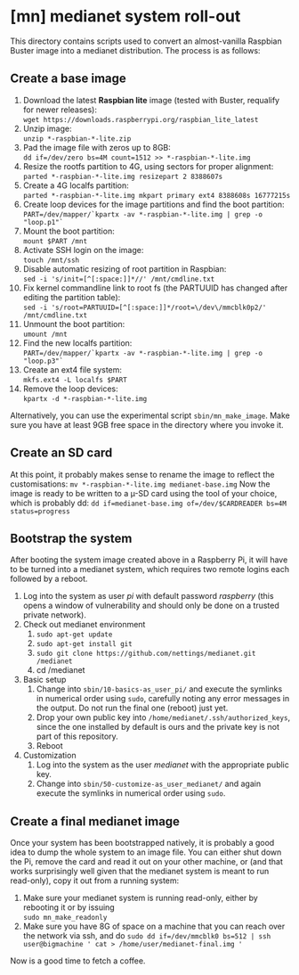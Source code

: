# [mn] medianet system roll-out

This directory contains scripts used to convert an almost-vanilla Raspbian
Buster image into a medianet distribution. The process is as follows:

## Create a base image

1. Download the latest **Raspbian lite** image (tested with Buster, requalify for newer releases):  
```wget https://downloads.raspberrypi.org/raspbian_lite_latest```
1. Unzip image:  
```unzip *-raspbian-*-lite.zip```
1. Pad the image file with zeros up to 8GB:  
```dd if=/dev/zero bs=4M count=1512 >> *-raspbian-*-lite.img```
1. Resize the rootfs partition to 4G, using sectors for proper alignment:  
```parted *-raspbian-*-lite.img resizepart 2 8388607s```
1. Create a 4G localfs partition:  
```parted *-raspbian-*-lite.img mkpart primary ext4 8388608s 16777215s```
1. Create loop devices for the image partitions and find the boot partition:  
```PART=/dev/mapper/`kpartx -av *-raspbian-*-lite.img | grep -o "loop.p1"` ```
1. Mount the boot partition:  
```mount $PART /mnt```
1. Activate SSH login on the image:   
```touch /mnt/ssh```
1. Disable automatic resizing of root partition in Raspbian:  
```sed -i 's/init=[^[:space:]]*//' /mnt/cmdline.txt```
1. Fix kernel commandline link to root fs (the PARTUUID has changed after
editing the partition table):  
```sed -i 's/root=PARTUUID=[^[:space:]]*/root=\/dev\/mmcblk0p2/' /mnt/cmdline.txt```
1. Unmount the boot partition:  
```umount /mnt```
1. Find the new localfs partition:  
```PART=/dev/mapper/`kpartx -av *-raspbian-*-lite.img | grep -o "loop.p3"` ```
1. Create an ext4 file system:  
```mkfs.ext4 -L localfs $PART```
1. Remove the loop devices:  
```kpartx -d *-raspbian-*-lite.img```

Alternatively, you can use the experimental script ```sbin/mn_make_image```.
Make sure you have at least 9GB free space in the directory where you invoke
it.

## Create an SD card

At this point, it probably makes sense to rename the image to reflect the customisations:
```mv *-raspbian-*-lite.img medianet-base.img```
Now the image is ready to be written to a µ-SD card using the tool of your choice, which is probably dd:
```dd if=medianet-base.img of=/dev/$CARDREADER bs=4M status=progress```

## Bootstrap the system

After booting the system image created above in a Raspberry Pi, it will have
to be turned into a medianet system, which requires two remote logins each
followed by a reboot.

1. Log into the system as user *pi* with default password *raspberry* (this opens a window of vulnerability and should only be done on a trusted private network).
1. Check out medianet environment
   1. ```sudo apt-get update```
   1. ```sudo apt-get install git```
   1. ```sudo git clone https://github.com/nettings/medianet.git /medianet```
   1. cd /medianet
1. Basic setup
   1. Change into ```sbin/10-basics-as_user_pi/``` and execute the symlinks in numerical order using ```sudo```, carefully noting any error messages in the output. Do not run the final one (reboot) just yet.
   1. Drop your own public key into ```/home/medianet/.ssh/authorized_keys```, since the one installed by default is ours and the private key is not part of this repository.
   1. Reboot
1. Customization
   1. Log into the system as the user *medianet* with the appropriate public key.
   1. Change into ```sbin/50-customize-as_user_medianet/``` and again execute the symlinks in numerical order using ```sudo```.

## Create a final medianet image

Once your system has been bootstrapped natively, it is probably a good idea to dump the whole system to an image file.
You can either shut down the Pi, remove the card and read it out on your other machine, or (and that works surprisingly well given that the medianet system is meant to run read-only), copy it out from a running system:

1. Make sure your medianet system is running read-only, either by rebooting it or by issuing  
```sudo mn_make_readonly```
1. Make sure you have 8G of space on a machine that you can reach over the network via ssh, and do
```sudo dd if=/dev/mmcblk0 bs=512 | ssh user@bigmachine ' cat > /home/user/medianet-final.img ' ```

Now is a good time to fetch a coffee.

